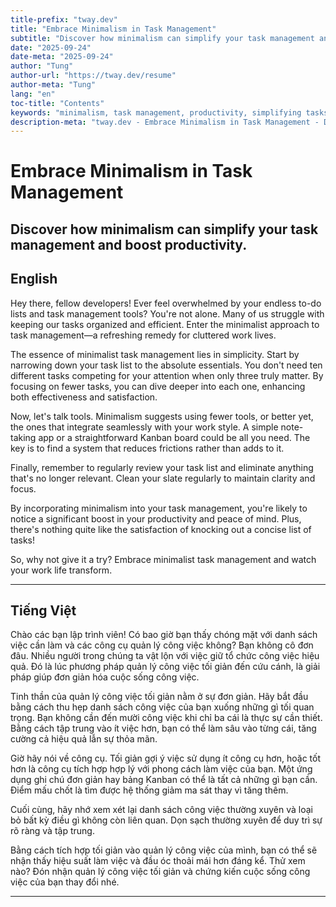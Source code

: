```yaml
---
title-prefix: "tway.dev"
title: "Embrace Minimalism in Task Management"
subtitle: "Discover how minimalism can simplify your task management and boost productivity."
date: "2025-09-24"
date-meta: "2025-09-24"
author: "Tung"
author-url: "https://tway.dev/resume"
author-meta: "Tung"
lang: "en"
toc-title: "Contents"
keywords: "minimalism, task management, productivity, simplifying tasks, efficiency"
description-meta: "tway.dev - Embrace Minimalism in Task Management - Discover how minimalism can simplify your task management and boost productivity."
---
```


# Embrace Minimalism in Task Management
## Discover how minimalism can simplify your task management and boost productivity.

## English
Hey there, fellow developers! Ever feel overwhelmed by your endless to-do lists and task management tools? You're not alone. Many of us struggle with keeping our tasks organized and efficient. Enter the minimalist approach to task management—a refreshing remedy for cluttered work lives.

The essence of minimalist task management lies in simplicity. Start by narrowing down your task list to the absolute essentials. You don't need ten different tasks competing for your attention when only three truly matter. By focusing on fewer tasks, you can dive deeper into each one, enhancing both effectiveness and satisfaction.

Now, let's talk tools. Minimalism suggests using fewer tools, or better yet, the ones that integrate seamlessly with your work style. A simple note-taking app or a straightforward Kanban board could be all you need. The key is to find a system that reduces frictions rather than adds to it.

Finally, remember to regularly review your task list and eliminate anything that's no longer relevant. Clean your slate regularly to maintain clarity and focus.

By incorporating minimalism into your task management, you're likely to notice a significant boost in your productivity and peace of mind. Plus, there's nothing quite like the satisfaction of knocking out a concise list of tasks!

So, why not give it a try? Embrace minimalist task management and watch your work life transform.

---

## Tiếng Việt
Chào các bạn lập trình viên! Có bao giờ bạn thấy chóng mặt với danh sách việc cần làm và các công cụ quản lý công việc không? Bạn không cô đơn đâu. Nhiều người trong chúng ta vật lộn với việc giữ tổ chức công việc hiệu quả. Đó là lúc phương pháp quản lý công việc tối giản đến cứu cánh, là giải pháp giúp đơn giản hóa cuộc sống công việc.

Tinh thần của quản lý công việc tối giản nằm ở sự đơn giản. Hãy bắt đầu bằng cách thu hẹp danh sách công việc của bạn xuống những gì tối quan trọng. Bạn không cần đến mười công việc khi chỉ ba cái là thực sự cần thiết. Bằng cách tập trung vào ít việc hơn, bạn có thể làm sâu vào từng cái, tăng cường cả hiệu quả lẫn sự thỏa mãn.

Giờ hãy nói về công cụ. Tối giản gợi ý việc sử dụng ít công cụ hơn, hoặc tốt hơn là công cụ tích hợp hợp lý với phong cách làm việc của bạn. Một ứng dụng ghi chú đơn giản hay bảng Kanban có thể là tất cả những gì bạn cần. Điểm mấu chốt là tìm được hệ thống giảm ma sát thay vì tăng thêm.

Cuối cùng, hãy nhớ xem xét lại danh sách công việc thường xuyên và loại bỏ bất kỳ điều gì không còn liên quan. Dọn sạch thường xuyên để duy trì sự rõ ràng và tập trung.

Bằng cách tích hợp tối giản vào quản lý công việc của mình, bạn có thể sẽ nhận thấy hiệu suất làm việc và đầu óc thoải mái hơn đáng kể. Thử xem nào? Đón nhận quản lý công việc tối giản và chứng kiến cuộc sống công việc của bạn thay đổi nhé.

---